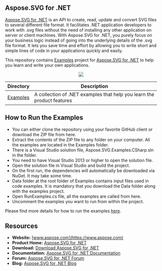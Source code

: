 ## Aspose.SVG for .NET

[Aspose.SVG for .NET](https://products.aspose.com/svg/net) is an API to create, read, update and convert SVG files to several different file format. It facilitates .NET application developers to work with .svg files without the need of installing any other application on server or client machines. With Aspose.SVG for .NET, you purely focus on your business logic instead of going into the underlying details of the .svg file format. It lets you save time and effort by allowing you to write short and simple lines of code in your applications quickly and easily.

This repository contains [Examples](Examples) project for [Aspose.SVG for .NET](https://products.aspose.com/svg/net) to help you learn and write your own applications.

<p align="center">

  <a title="Download complete Aspose.SVG for .NET source code" href="https://github.com/aspose-svg/Aspose.SVG-for-.NET/archive/master.zip">
	<img src="https://raw.github.com/AsposeExamples/java-examples-dashboard/master/images/downloadZip-Button-Large.png" />
  </a>
</p>


Directory | Description
--------- | -----------
[Examples](Examples)  | A collection of .NET examples that help you learn the product features

## How to Run the Examples
+ You can either clone the repository using your favorite GitHub client or download the ZIP file from here.
+ Extract the contents of the ZIP file to any folder on your computer. All the examples are located in the Examples folder.
+ There is a Visual Studio solution file, Aspose.SVG.Examples.CSharp.sln in the folder.
+ You need to have Visual Studio 2013 or higher to open the solution file.
+ Open the solution file in Visual Studio and build the project.
+ On the first run, the dependencies will automatically be downloaded via NuGet. It may take some time.
+ Data folder at the root folder of Examples contains input files used in code examples. It is mandatory that you download the Data folder along with the examples project.
+ Open RunExamples.cs file, all the examples are called from here.
+ Uncomment the examples you want to run from within the project.

Please find more details for how to run the examples [here](https://docs.aspose.com/display/svgnet/How+to+Run+the+Examples).

## Resources

+ **Website:** [www.aspose.com](https://www.aspose.com)
+ **Product Home:** [Aspose.SVG for .NET](https://products.aspose.com/svg/net)
+ **Download:** [Download Aspose.SVG for .NET](https://www.nuget.org/packages/Aspose.SVG)
+ **Documentation:** [Aspose.SVG for .NET Documentation](https://docs.aspose.com/display/svgnet/Home)
+ **Forum:** [Aspose.SVG for .NET Forum](https://forum.aspose.com/c/svg)
+ **Blog:** [Aspose.SVG for .NET Blog](https://blog.aspose.com/category/svg/)
